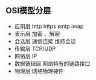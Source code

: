 ## OSI模型分层
- 应用层      http https smtp imap
- 表示层      加密 、解密
- 会话层      通信连接  维持会话
- 传输层      TCP/UDP
- 网络层      IP
- 数据链结层  网络特有的链路接口
- 物理层      网络物理硬件